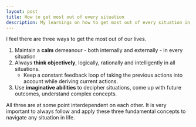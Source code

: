 ```yaml
---
layout: post
title: How to get most out of every situation
description: My learnings on how to get most out of every situation in life
---
```


I feel there are three ways to get the most out of our lives.

1. Maintain a **calm** demeanour - both internally and externally - in every situation
2. Always **think objectively**, logically, rationally and intelligently in all situations.
    - Keep a constant feedback loop of taking the previous actions into account while deriving current actions.
3. Use **imaginative abilities** to decipher situations, come up with future outcomes, understand complex concepts.


All three are at some point interdependent on each other. It is very important to always follow and apply these three fundamental concepts to navigate any situation in life.
